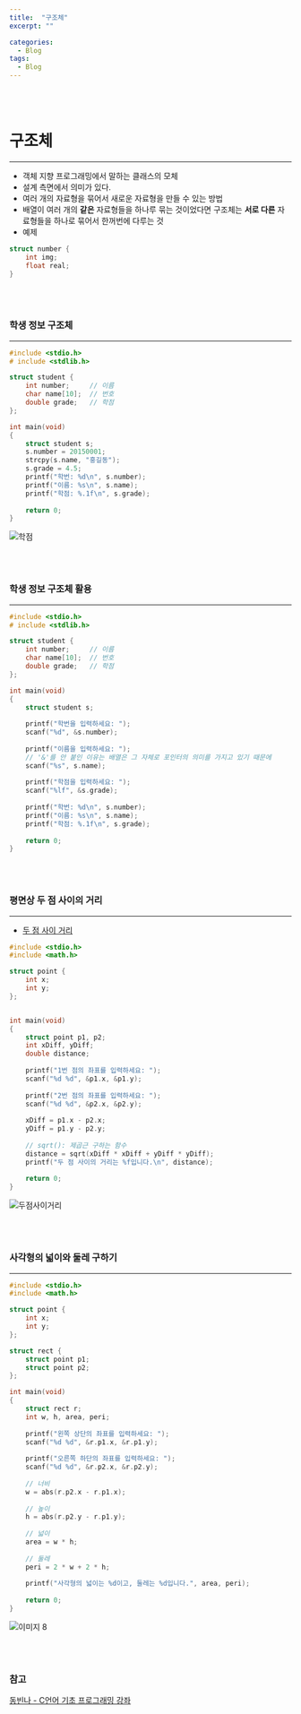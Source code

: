 ```yaml
---
title:  "구조체"
excerpt: ""

categories:
  - Blog
tags:
  - Blog
---
```


<br/><br/>

# 구조체
---------------------------------------
- 객체 지향 프로그래밍에서 말하는 클래스의 모체
- 설계 측면에서 의미가 있다.
- 여러 개의 자료형을 묶어서 새로운 자료형을 만들 수 있는 방법
- 배열이 여러 개의 **같은** 자료형들을 하나루 묶는 것이었다면 구조체는 **서로 다른** 자료형들을 하나로 묶어서 한꺼번에 다루는 것
- 예제

```c
struct number {
    int img;
    float real;
}
```

<br/><br/>

### 학생 정보 구조체
---------------------------------------

```c
#include <stdio.h>
# include <stdlib.h>

struct student {
	int number;		// 이름 
	char name[10];	// 번호 
	double grade;	// 학점 
};

int main(void)
{
	struct student s;
	s.number = 20150001; 
	strcpy(s.name, "홍길동");
	s.grade = 4.5;
	printf("학번: %d\n", s.number);
	printf("이름: %s\n", s.name);
	printf("학점: %.1f\n", s.grade);
	
	return 0;
}
```
![학점](https://user-images.githubusercontent.com/68745073/98323497-3e8d5900-202d-11eb-9b11-21382f67a6b7.png)

<br/><br/>

### 학생 정보 구조체 활용
---------------------------------------

```c
#include <stdio.h>
# include <stdlib.h>

struct student {
	int number;		// 이름 
	char name[10];	// 번호 
	double grade;	// 학점 
};

int main(void)
{
	struct student s;
	
	printf("학번을 입력하세요: ");
	scanf("%d", &s.number); 
	
	printf("이름을 입력하세요: ");
	// '&'를 안 붙인 이유는 배열은 그 자체로 포인터의 의미를 가지고 있기 때문에 
	scanf("%s", s.name);
	
	printf("학점을 입력하세요: ");
	scanf("%lf", &s.grade);
	
	printf("학번: %d\n", s.number);
	printf("이름: %s\n", s.name);
	printf("학점: %.1f\n", s.grade);
	
	return 0;
}
```

<br/><br/>

### 평면상 두 점 사이의 거리
---------------------------------------
- [두 점 사이 거리](https://www.youtube.com/watch?v=jz3A_ZqZbFU)

```c
#include <stdio.h>
#include <math.h>

struct point {
	int x;
	int y;
};


int main(void)
{
	struct point p1, p2;
	int xDiff, yDiff;
	double distance;
	
	printf("1번 점의 좌표를 입력하세요: ");
	scanf("%d %d", &p1.x, &p1.y);
	
	printf("2번 점의 좌표를 입력하세요: ");
	scanf("%d %d", &p2.x, &p2.y);
	
	xDiff = p1.x - p2.x;
	yDiff = p1.y - p2.y;
	
	// sqrt(): 제곱근 구하는 함수 
	distance = sqrt(xDiff * xDiff + yDiff * yDiff);
	printf("두 점 사이의 거리는 %f입니다.\n", distance);
	
	return 0;
}
```
![두점사이거리](https://user-images.githubusercontent.com/68745073/98323499-3f25ef80-202d-11eb-9abb-2ec271732f99.png)

<br/><br/>

### 사각형의 넓이와 둘레 구하기
---------------------------------------

```c
#include <stdio.h>
#include <math.h>

struct point {
	int x;
	int y;
};

struct rect {
	struct point p1;
	struct point p2;
};

int main(void)
{
	struct rect r;
	int w, h, area, peri;
	
	printf("왼쪽 상단의 좌표를 입력하세요: ");
	scanf("%d %d", &r.p1.x, &r.p1.y);
	
	printf("오른쪽 하단의 좌표를 입력하세요: ");
	scanf("%d %d", &r.p2.x, &r.p2.y);
	
	// 너비
	w = abs(r.p2.x - r.p1.x);
	
	// 높이 
	h = abs(r.p2.y - r.p1.y);
	
	// 넓이 
	area = w * h;
	
	// 둘레 
	peri = 2 * w + 2 * h;
	
	printf("사각형의 넓이는 %d이고, 둘레는 %d입니다.", area, peri);
	
	return 0;
}
```
![이미지 8](https://user-images.githubusercontent.com/68745073/98326603-f2dead80-2034-11eb-8495-cde9e5df31b8.png)

<br/><br/>

### 참고
[동빈나 - C언어 기초 프로그래밍 강좌](https://www.youtube.com/watch?v=dh4hdtZ00EU&list=PLRx0vPvlEmdDNHeulKC6JM25MmZVS_3nT&index=1&t=2s)